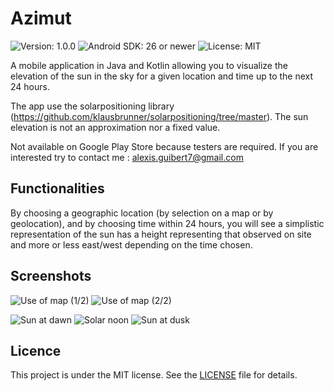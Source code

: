 # Azimut

![Version: 1.0.0]()
![Android SDK: 26 or newer]()
![License: MIT](https://img.shields.io/badge/License-MIT-yellow.svg)

A mobile application in Java and Kotlin allowing you to visualize the elevation of the sun in the sky for a given location and time up to the next 24 hours.

The app use the solarpositioning library (https://github.com/klausbrunner/solarpositioning/tree/master).
The sun elevation is not an approximation nor a fixed value. 

Not available on Google Play Store because testers are required.
If you are interested try to contact me : alexis.guibert7@gmail.com

## Functionalities

By choosing a geographic location (by selection on a map or by geolocation), and by choosing time within 24 hours, you will see a simplistic representation of the sun has a height representing that observed on site and more or less east/west depending on the time chosen.

## Screenshots

![Use of map (1/2)](app/src/main/java/com/astro/azimut/demoImages/map1.jpg)
![Use of map (2/2)](app/src/main/java/com/astro/azimut/demoImages/map2.jpg)

![Sun at dawn](app/src/main/java/com/astro/azimut/demoImages/morning.jpg)
![Solar noon](app/src/main/java/com/astro/azimut/demoImages/noon.jpg)
![Sun at dusk](app/src/main/java/com/astro/azimut/demoImages/evening.jpg)

## Licence

This project is under the MIT license. See the <a href="LICENSE">LICENSE</a> file for details.

